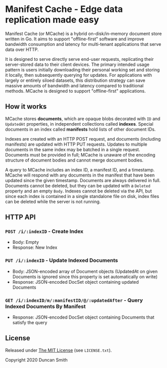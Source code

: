 # Manifest Cache - Edge data replication made easy

Manifest Cache (or MCache) is a hybrid on-disk/in-memory document store written in Go. It aims to support "offline-first" software and improve bandwidth consumption and latency for multi-tenant applications that serve data over HTTP.

It is designed to serve directly serve end-user requests, replicating their server-stored data to their client devices. The primary intended usage pattern is users initially downloading their personal working set and storing it locally, then subsequently querying for updates. For applications with largely or entirely siloed datasets, this distribution strategy can save massive amounts of bandwidth and latency compared to traditional methods. MCache is designed to support "offline-first" applications.

## How it works

MCache stores **documents**, which are opaque blobs decorated with `ID` and `UpdatedAt` properties, in independent collections called **indexes**. Special documents in an index called **manifests** hold lists of other document IDs.

Indexes are created with an HTTP POST request, and documents (including manifests) are updated with HTTP PUT requests. Updates to multiple documents in the same index may be batched in a single request. Documents must be provided in full; MCache is unaware of the encoding structure of document bodies and cannot merge document bodies.

A query to MCache includes an index ID, a manifest ID, and a timestamp. MCache will respond with any documents in the manifest that have been updated since the given timestamp. Documents are always delivered in full. Documents cannot be deleted, but they can be updated with a `Deleted` property and an empty `Body`. Indexes cannot be deleted via the API, but since each index is contained in a single standalone file on disk, index files can be deleted while the server is not running.

## HTTP API

### `POST /i/:indexID` - Create Index

- Body: Empty
- Response: New Index

### `PUT /i/:indexID` - Update Indexed Documents

- Body: JSON-encoded array of Document objects (UpdatedAt on given Documents is ignored since this property is set automatically on write)
- Response: JSON-encoded DocSet object containing updated Documents

### `GET /i/:indexID/m/:manifestID/@/:updatedAfter` - Query Indexed Documents By Manifest

- Response: JSON-encoded DocSet object containing Documents that satisfy the query

## License

Released under [The MIT License](https://opensource.org/licenses/MIT) (see `LICENSE.txt`).

Copyright 2020 Duncan Smith

